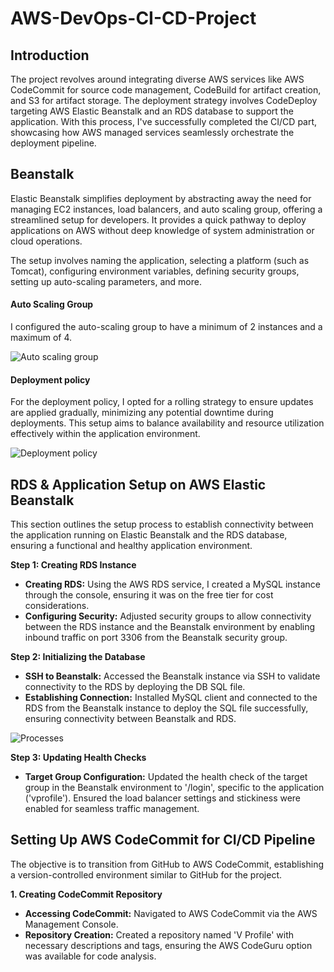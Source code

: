 # AWS-DevOps-CI-CD-Project



## Introduction

The project revolves around integrating diverse AWS services like AWS CodeCommit for source code management, CodeBuild for artifact creation, and S3 for artifact storage. The deployment strategy involves CodeDeploy targeting AWS Elastic Beanstalk and an RDS database to support the application.
With this process, I've successfully completed the CI/CD part, showcasing how AWS managed services seamlessly orchestrate the deployment pipeline.

## Beanstalk

Elastic Beanstalk simplifies deployment by abstracting away the need for managing EC2 instances, load balancers, and auto scaling group, offering a streamlined setup for developers. It provides a quick pathway to deploy applications on AWS without deep knowledge of system administration or cloud operations.

The setup involves naming the application, selecting a platform (such as Tomcat), configuring environment variables, defining security groups, setting up auto-scaling parameters, and more. 

#### Auto Scaling Group
I configured the auto-scaling group to have a minimum of 2 instances and a maximum of 4.

![Auto scaling group](https://github.com/ataullahkhanrifat/AWS-DevOps-CI-CD-Project/assets/89423331/b0c8ad15-95ea-4edf-93d2-7a224d2a13a5)

#### Deployment policy
For the deployment policy, I opted for a rolling strategy to ensure updates are applied gradually, minimizing any potential downtime during deployments. This setup aims to balance availability and resource utilization effectively within the application environment.

![Deployment policy](https://github.com/ataullahkhanrifat/AWS-DevOps-CI-CD-Project/assets/89423331/9b9ee5b7-ec71-49a7-9494-5b59b19502e5)

## RDS & Application Setup on AWS Elastic Beanstalk

This section outlines the setup process to establish connectivity between the application running on Elastic Beanstalk and the RDS database, ensuring a functional and healthy application environment.

**Step 1: Creating RDS Instance**
+ **Creating RDS:** Using the AWS RDS service, I created a MySQL instance through the console, ensuring it was on the free tier for cost considerations.
+ **Configuring Security:** Adjusted security groups to allow connectivity between the RDS instance and the Beanstalk environment by enabling inbound traffic on port 3306 from the Beanstalk security group.

**Step 2: Initializing the Database**
+ **SSH to Beanstalk:** Accessed the Beanstalk instance via SSH to validate connectivity to the RDS by deploying the DB SQL file.
+ **Establishing Connection:** Installed MySQL client and connected to the RDS from the Beanstalk instance to deploy the SQL file successfully, ensuring connectivity between Beanstalk and RDS.

![Processes](https://github.com/ataullahkhanrifat/AWS-DevOps-CI-CD-Project/assets/89423331/9d5c6689-816b-4ae2-8926-20d32778e76c)



**Step 3: Updating Health Checks**
+ **Target Group Configuration:** Updated the health check of the target group in the Beanstalk environment to '/login', specific to the application ('vprofile'). Ensured the load balancer settings and stickiness were enabled for seamless traffic management.

## Setting Up AWS CodeCommit for CI/CD Pipeline

The objective is to transition from GitHub to AWS CodeCommit, establishing a version-controlled environment similar to GitHub for the project.

**1. Creating CodeCommit Repository**
+ **Accessing CodeCommit:** Navigated to AWS CodeCommit via the AWS Management Console.
+ **Repository Creation:** Created a repository named 'V Profile' with necessary descriptions and tags, ensuring the AWS CodeGuru option was available for code analysis.
